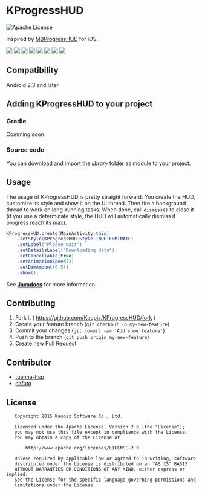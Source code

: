 # KProgressHUD
[![Apache License](https://img.shields.io/badge/license-Apache-blue.svg)](http://opensource.org/licenses/Apache-2.0)

Inspired by [MBProgressHUD](https://github.com/jdg/MBProgressHUD) for iOS.

[![](https://raw.githubusercontent.com/Kaopiz/KProgressHUD/master/demo/screenshoots/thumb01.png)](https://github.com/Kaopiz/KProgressHUD/blob/master/demo/screenshoots/image01.png?raw=true)
[![](https://raw.githubusercontent.com/Kaopiz/KProgressHUD/master/demo/screenshoots/thumb02.png)](https://github.com/Kaopiz/KProgressHUD/blob/master/demo/screenshoots/image02.png?raw=true)
[![](https://raw.githubusercontent.com/Kaopiz/KProgressHUD/master/demo/screenshoots/thumb03.png)](https://github.com/Kaopiz/KProgressHUD/blob/master/demo/screenshoots/image03.png?raw=true)
[![](https://raw.githubusercontent.com/Kaopiz/KProgressHUD/master/demo/screenshoots/thumb04.png)](https://github.com/Kaopiz/KProgressHUD/blob/master/demo/screenshoots/image04.png?raw=true)
[![](https://raw.githubusercontent.com/Kaopiz/KProgressHUD/master/demo/screenshoots/thumb05.png)](https://github.com/Kaopiz/KProgressHUD/blob/master/demo/screenshoots/image05.png?raw=true)
[![](https://raw.githubusercontent.com/Kaopiz/KProgressHUD/master/demo/screenshoots/thumb06.png)](https://github.com/Kaopiz/KProgressHUD/blob/master/demo/screenshoots/image06.png?raw=true)
[![](https://raw.githubusercontent.com/Kaopiz/KProgressHUD/master/demo/screenshoots/thumb07.png)](https://github.com/Kaopiz/KProgressHUD/blob/master/demo/screenshoots/image07.png?raw=true)
[![](https://raw.githubusercontent.com/Kaopiz/KProgressHUD/master/demo/screenshoots/thumb08.png)](https://github.com/Kaopiz/KProgressHUD/blob/master/demo/screenshoots/image08.png?raw=true)

## Compatibility

Android 2.3 and later

## Adding KProgressHUD to your project

### Gradle

Comming soon

### Source code
You can download and import the *library* folder as module to your project.

## Usage

The usage of KProgressHUD is pretty straight forward. You create the HUD, customize its style and show it on the UI thread. Then fire a background thread to work on long-running tasks. When done, call `dismiss()` to close it (if you use a determinate style, the HUD will automatically dismiss if progress reach its max).

```java
KProgressHUD.create(MainActivity.this)
	.setStyle(KProgressHUD.Style.INDETERMINATE)
	.setLabel("Please wait")
	.setDetailsLabel("Downloading data");
	.setCancellable(true)
	.setAnimationSpeed(2)
	.setDimAmount(0.5f)
	.show();
```

See [**Javadocs**](http://kaopiz.github.io/KProgressHUD/) for more information.

## Contributing
1. Fork it ( https://github.com/Kaopiz/KProgressHUD/fork )
2. Create your feature branch (`git checkout -b my-new-feature`)
3. Commit your changes (`git commit -am 'Add some feature'`)
4. Push to the branch (`git push origin my-new-feature`)
5. Create new Pull Request

## Contributor
* [tuanna-hsp](https://github.com/tuanna-hsp)
* [nafuto](https://github.com/nafuto)

## License
```
   Copyright 2015 Kaopiz Software Co., Ltd.

   Licensed under the Apache License, Version 2.0 (the "License");
   you may not use this file except in compliance with the License.
   You may obtain a copy of the License at

       http://www.apache.org/licenses/LICENSE-2.0

   Unless required by applicable law or agreed to in writing, software
   distributed under the License is distributed on an "AS IS" BASIS,
   WITHOUT WARRANTIES OR CONDITIONS OF ANY KIND, either express or implied.
   See the License for the specific language governing permissions and
   limitations under the License.
```
